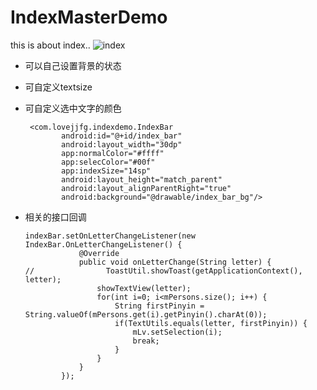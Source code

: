 # IndexMasterDemo
this is about  index..
![index](https://raw.githubusercontent.com/lovejjfg/IndexMasterDemo/master/index.gif)
* 可以自己设置背景的状态
* 可自定义textsize
* 可自定义选中文字的颜色

       <com.lovejjfg.indexdemo.IndexBar
              android:id="@+id/index_bar"
              android:layout_width="30dp"
              app:normalColor="#ffff"
              app:selecColor="#00f"
              app:indexSize="14sp"
              android:layout_height="match_parent"
              android:layout_alignParentRight="true"
              android:background="@drawable/index_bar_bg"/>
          
* 相关的接口回调

      indexBar.setOnLetterChangeListener(new IndexBar.OnLetterChangeListener() {
                  @Override
                  public void onLetterChange(String letter) {
      //                ToastUtil.showToast(getApplicationContext(), letter);
                      showTextView(letter);
                      for(int i=0; i<mPersons.size(); i++) {
                          String firstPinyin = String.valueOf(mPersons.get(i).getPinyin().charAt(0));
                          if(TextUtils.equals(letter, firstPinyin)) {
                              mLv.setSelection(i);
                              break;
                          }
                      }
                  }
              });
